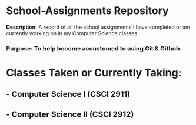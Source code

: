 # **School-Assignments Repository**

**Description:** A record of all the school assignments I have completed or am currently working on in my Computer Science classes. 

### Purpose: To help become accustomed to using Git & Github. 

# Classes Taken or Currently Taking: 
## - Computer Science I  (CSCI 2911)
## - Computer Science II (CSCI 2912)